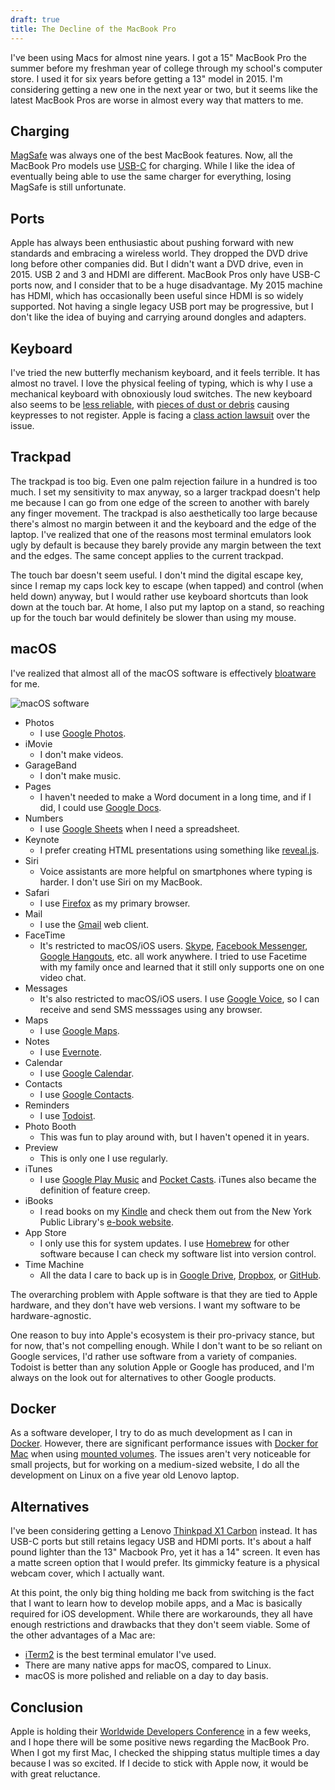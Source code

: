 ```yaml
---
draft: true
title: The Decline of the MacBook Pro
---
```


I've been using Macs for almost nine years. I got a 15" MacBook Pro the summer
before my freshman year of college through my school's computer store. I used
it for six years before getting a 13" model in 2015. I'm considering getting a
new one in the next year or two, but it seems like the latest MacBook Pros are
worse in almost every way that matters to me.

## Charging

[MagSafe](https://en.wikipedia.org/wiki/MagSafe) was always one of the best
MacBook features. Now, all the MacBook Pro models use
[USB-C](https://en.wikipedia.org/wiki/USB-C) for charging. While I like the
idea of eventually being able to use the same charger for everything, losing
MagSafe is still unfortunate.

## Ports

Apple has always been enthusiastic about pushing forward with new standards and
embracing a wireless world. They dropped the DVD drive long before other
companies did. But I didn't want a DVD drive, even in 2015. USB 2 and 3 and HDMI
are different. MacBook Pros only have USB-C ports now, and I consider that to
be a huge disadvantage. My 2015 machine has HDMI, which has occasionally been
useful since HDMI is so widely supported. Not having a single legacy USB
port may be progressive, but I don't like the idea of buying and carrying
around dongles and adapters.

## Keyboard

I've tried the new butterfly mechanism keyboard, and it feels terrible. It has
almost no travel. I love the physical feeling of typing, which is why I use a
mechanical keyboard with obnoxiously loud switches. The new keyboard also seems
to be [less
reliable](https://theoutline.com/post/2402/the-new-macbook-keyboard-is-ruining-my-life),
with [pieces of dust or
debris](https://arstechnica.com/gadgets/2018/05/report-butterfly-macbook-pro-keyboards-require-more-frequent-more-expensive-repairs/)
causing keypresses to not register. Apple is facing a [class action
lawsuit](https://www.engadget.com/2018/05/12/apple-faces-class-action-lawsuit-over-macbook-keyboards/)
over the issue.

## Trackpad

The trackpad is too big. Even one palm rejection failure in a hundred is too
much. I set my sensitivity to max anyway, so a larger trackpad doesn't help me
because I can go from one edge of the screen to another with barely any finger
movement. The trackpad is also aesthetically too large because there's almost
no margin between it and the keyboard and the edge of the laptop. I've realized
that one of the reasons most terminal emulators look ugly by default is because
they barely provide any margin between the text and the edges. The same concept
applies to the current trackpad.

The touch bar doesn't seem useful. I don't mind the digital escape key, since I
remap my caps lock key to escape (when tapped) and control (when held down)
anyway, but I would rather use keyboard shortcuts than look down at the touch
bar. At home, I also put my laptop on a stand, so reaching up for the touch bar
would definitely be slower than using my mouse.

## macOS

I've realized that almost all of the macOS software is effectively [bloatware](https://en.wikipedia.org/wiki/Software_bloat#Bloatware) for me.

![macOS software](https://i.imgur.com/IO6AQCf.png)

* Photos
    * I use [Google Photos](https://www.google.com/photos/about/).
* iMovie
    * I don't make videos.
* GarageBand
    * I don't make music.
* Pages
    * I haven't needed to make a Word document in a long time, and if I did, I could use [Google Docs](https://www.google.com/docs/about/).
* Numbers
    * I use [Google Sheets](https://www.google.com/sheets/about/) when I need a spreadsheet.
* Keynote
    * I prefer creating HTML presentations using something like [reveal.js](https://revealjs.com/).
* Siri
    * Voice assistants are more helpful on smartphones where typing is harder. I don't use Siri on my MacBook.
* Safari
    * I use [Firefox](https://www.mozilla.org/en-US/firefox/) as my primary browser.
* Mail
    * I use the [Gmail](https://www.google.com/gmail/about/) web client.
* FaceTime
    * It's restricted to macOS/iOS users. [Skype](https://www.skype.com/), [Facebook Messenger](https://www.messenger.com/), [Google Hangouts](https://hangouts.google.com/), etc. all work anywhere. I tried to use Facetime with my family once and learned that it still only supports one on one video chat.
* Messages
    * It's also restricted to macOS/iOS users. I use [Google Voice](https://www.google.com/voice), so I can receive and send SMS messsages using any browser.
* Maps
    * I use [Google Maps](https://www.google.com/maps).
* Notes
    * I use [Evernote](https://www.evernote.com).
* Calendar
    * I use [Google Calendar](https://www.google.com/calendar/about/).
* Contacts
    * I use [Google Contacts](https://www.google.com/contacts/).
* Reminders
    * I use [Todoist](https://todoist.com).
* Photo Booth
    * This was fun to play around with, but I haven't opened it in years.
* Preview
    * This is only one I use regularly.
* iTunes
    * I use [Google Play Music](https://play.google.com/music/) and [Pocket Casts](https://www.shiftyjelly.com/pocketcasts/). iTunes also became the definition of feature creep.
* iBooks
    * I read books on my [Kindle](https://en.wikipedia.org/wiki/Amazon_Kindle) and check them out from the New York Public Library's [e-book website](https://nypl.overdrive.com/).
* App Store
    * I only use this for system updates. I use [Homebrew](https://caskroom.github.io/) for other software because I can check my software list into version control.
* Time Machine
    * All the data I care to back up is in [Google Drive](https://www.google.com/drive/), [Dropbox](https://www.dropbox.com/), or [GitHub](https://github.com/).

The overarching problem with Apple software is that they are tied to Apple
hardware, and they don't have web versions. I want my software to be
hardware-agnostic.

One reason to buy into Apple's ecosystem is their pro-privacy stance, but for
now, that's not compelling enough. While I don't want to be so reliant on
Google services, I'd rather use software from a variety of companies. Todoist
is better than any solution Apple or Google has produced, and I'm always on the
look out for alternatives to other Google products.

## Docker

As a software developer, I try to do as much development as I can in
[Docker](https://www.docker.com/). However, there are significant performance
issues with [Docker for Mac](https://www.docker.com/docker-mac) when using
[mounted volumes](https://github.com/docker/for-mac/issues/77). The issues
aren't very noticeable for small projects, but for working on a medium-sized website, I do all the development on Linux on a five year old Lenovo laptop.

## Alternatives

I've been considering getting a Lenovo [Thinkpad X1
Carbon](https://en.wikipedia.org/wiki/ThinkPad_X1_Carbon) instead. It has USB-C
ports but still retains legacy USB and HDMI ports. It's about a half pound
lighter than the 13" Macbook Pro, yet it has a 14" screen. It even has a matte
screen option that I would prefer. Its gimmicky feature is a physical webcam
cover, which I actually want.

At this point, the only big thing holding me back from switching is the fact
that I want to learn how to develop mobile apps, and a Mac is basically
required for iOS development. While there are workarounds, they all have enough
restrictions and drawbacks that they don't seem viable. Some of the other
advantages of a Mac are:

* [iTerm2](https://iterm2.com/) is the best terminal emulator I've used.
* There are many native apps for macOS, compared to Linux.
* macOS is more polished and reliable on a day to day basis.

## Conclusion

Apple is holding their [Worldwide Developers
Conference](https://en.wikipedia.org/wiki/Apple_Worldwide_Developers_Conference)
in a few weeks, and I hope there will be some positive news regarding the
MacBook Pro. When I got my first Mac, I checked the shipping status multiple
times a day because I was so excited. If I decide to stick with Apple now, it
would be with great reluctance.

